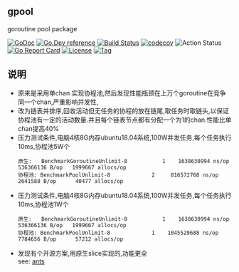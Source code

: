 ## gpool
goroutine pool package

[![GoDoc](https://godoc.org/github.com/thinkgos/gpool?status.svg)](https://godoc.org/github.com/thinkgos/gpool)
[![Go.Dev reference](https://img.shields.io/badge/go.dev-reference-blue?logo=go&logoColor=white)](https://pkg.go.dev/github.com/thinkgos/gpool?tab=doc)
[![Build Status](https://www.travis-ci.org/thinkgos/gpool.svg?branch=master)](https://www.travis-ci.org/thinkgos/gpool)
[![codecov](https://codecov.io/gh/thinkgos/gpool/branch/master/graph/badge.svg)](https://codecov.io/gh/thinkgos/gpool)
![Action Status](https://github.com/thinkgos/gpool/workflows/Go/badge.svg)
[![Go Report Card](https://goreportcard.com/badge/github.com/thinkgos/gpool)](https://goreportcard.com/report/github.com/thinkgos/gpool)
[![License](https://img.shields.io/github/license/thinkgos/gpool)](https://github.com/thinkgos/gpool/raw/master/LICENSE)
[![Tag](https://img.shields.io/github/v/tag/thinkgos/gpool)](https://github.com/thinkgos/gpool/tags)


## 说明
 - 原来是采用单chan 实现协程池,然后发现性能瓶颈在上万个goroutine在竞争同一个chan,严重影响并发性,
 - 改为链表并排序,回收活动但无任务的协程的放在链尾,取任务时取链头,以保证协程池有一定的活动数量.并且每个链表节点都有分配一个为1的chan.性能比单chan提高40%
 - 压力测试条件,电脑4核8G内存ubuntu18.04系统,100W并发任务,每个任务执行10ms,协程池5W个
   ```
   原生:   BenchmarkGoroutineUnlimit-8   	       1	1638630994 ns/op	536366136 B/op	 1999667 allocs/op
   协程池: BenchmarkPoolUnlimit-8   	       2	 816572760 ns/op	 2641588 B/op	   40477 allocs/op
   ```
 - 压力测试条件,电脑4核8G内存ubuntu18.04系统,100W并发任务,每个任务执行10ms,协程池1W个
   ```
   原生:   BenchmarkGoroutineUnlimit-8   	       1	1638630994 ns/op	536366136 B/op	 1999667 allocs/op
   协程池: BenchmarkPoolUnlimit-8   	       1	1045529688 ns/op	 7784656 B/op	   57212 allocs/op
   ```
 - 发现有个开源方案,用原生slice实现的,功能更全  
    see: [ants](https://github.com/panjf2000/ants)